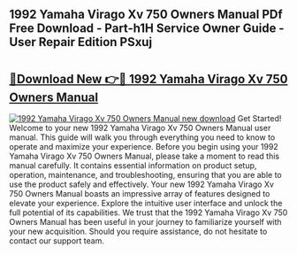 ## 1992 Yamaha Virago Xv 750 Owners Manual PDf Free Download - Part-h1H Service Owner Guide - User Repair Edition PSxuj

# <h2><a href="http://bc46834.oget.top/?id=1992+Yamaha+Virago+Xv+750+Owners+Manual">🔗Download New 👉🔴 1992 Yamaha Virago Xv 750 Owners Manual</a></h2>

[![1992 Yamaha Virago Xv 750 Owners Manual new download](https://i.imgur.com/5g1atiW.png)](http://bc46834.oget.top/?id=1992+Yamaha+Virago+Xv+750+Owners+Manual)
Get Started! Welcome to your new 1992 Yamaha Virago Xv 750 Owners Manual user manual. This guide will walk you through everything you need to know to operate and maximize your experience. Before you begin using your 1992 Yamaha Virago Xv 750 Owners Manual, please take a moment to read this manual carefully. It contains essential information on product setup, operation, maintenance, and troubleshooting, ensuring that you are able to use the product safely and effectively. Your new 1992 Yamaha Virago Xv 750 Owners Manual boasts an impressive array of features designed to elevate your experience. Explore the intuitive user interface and unlock the full potential of its capabilities. We trust that the 1992 Yamaha Virago Xv 750 Owners Manual has been useful in your journey to familiarize yourself with your new acquisition. Should you require assistance, do not hesitate to contact our support team.
